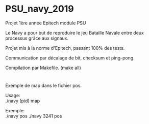 # PSU_navy_2019

Projet 1ère année Epitech module PSU

Le Navy a pour but de reproduire le jeu Bataille Navale entre deux processus grâce aux signaux.

Projet mis à la norme d'Epitech, passant 100% des tests.


Communication par décalage de bit, checksum et ping-pong.

Compilation par Makefile. (make all)
<h1></h1>
Exemple de map dans le fichier pos.<br>

Usage:<br>
./navy [pid] map

Exemple:<br>
./navy pos
./navy 3241 pos

